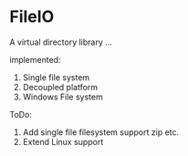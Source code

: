 # FileIO

A virtual directory library ... 

implemented:
  1. Single file system
  2. Decoupled platform
  3. Windows File system

ToDo: 
  1. Add single file filesystem support zip etc.
  2. Extend Linux support 
